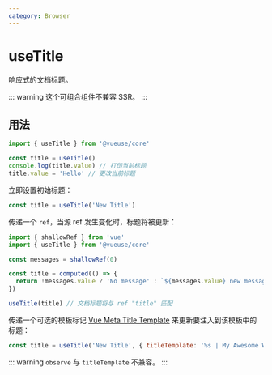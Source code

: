 ```yaml
---
category: Browser
---
```


# useTitle

响应式的文档标题。

::: warning
这个可组合组件不兼容 SSR。
:::

## 用法

```js
import { useTitle } from '@vueuse/core'

const title = useTitle()
console.log(title.value) // 打印当前标题
title.value = 'Hello' // 更改当前标题
```

立即设置初始标题：

```js
const title = useTitle('New Title')
```

传递一个 `ref`，当源 ref 发生变化时，标题将被更新：

```js
import { shallowRef } from 'vue'
import { useTitle } from '@vueuse/core'

const messages = shallowRef(0)

const title = computed(() => {
  return !messages.value ? 'No message' : `${messages.value} new messages`
})

useTitle(title) // 文档标题将与 ref "title" 匹配
```

传递一个可选的模板标记 [Vue Meta Title Template](https://vue-meta.nuxtjs.org/guide/metainfo.html) 来更新要注入到该模板中的标题：

```js
const title = useTitle('New Title', { titleTemplate: '%s | My Awesome Website' })
```

::: warning
`observe` 与 `titleTemplate` 不兼容。
:::
